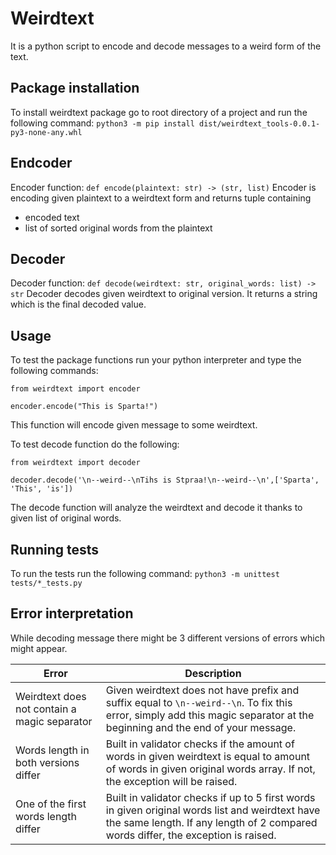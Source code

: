 # Weirdtext
It is a python script to encode and decode messages to a weird form of the text. 

## Package installation

To install weirdtext package go to root directory of a project and run the following command: `python3 -m pip install dist/weirdtext_tools-0.0.1-py3-none-any.whl`

## Endcoder

Encoder function: `def encode(plaintext: str) -> (str, list)`
Encoder is encoding given plaintext to a weirdtext form and returns tuple containing
- encoded text
- list of sorted original words from the plaintext

## Decoder

Decoder function: `def decode(weirdtext: str, original_words: list) -> str`
Decoder decodes given weirdtext to original version. It returns a string which is the final decoded value.

## Usage

To test the package functions run your python interpreter and type the following commands:

`from weirdtext import encoder`

`encoder.encode("This is Sparta!")`

This function will encode given message to some weirdtext.

To test decode function do the following:

`from weirdtext import decoder`

`decoder.decode('\n--weird--\nTihs is Stpraa!\n--weird--\n',['Sparta', 'This', 'is'])`

The decode function will analyze the weirdtext and decode it thanks to given list of original words. 

## Running tests
To run the tests run the following command:
`python3 -m unittest tests/*_tests.py`

## Error interpretation
While decoding message there might be 3 different versions of errors which might appear.

Error | Description |
------|-------------|
Weirdtext does not contain a magic separator | Given weirdtext does not have prefix and suffix equal to `\n--weird--\n`. To fix this error, simply add this magic separator at the beginning and the end of your message.
Words length in both versions differ | Built in validator checks if the amount of words in given weirdtext is equal to amount of words in given original words array. If not, the exception will be raised.
One of the first words length differ | Built in validator checks if up to 5 first words in given original words list and weirdtext have the same length. If any length of 2 compared words differ, the exception is raised. 
